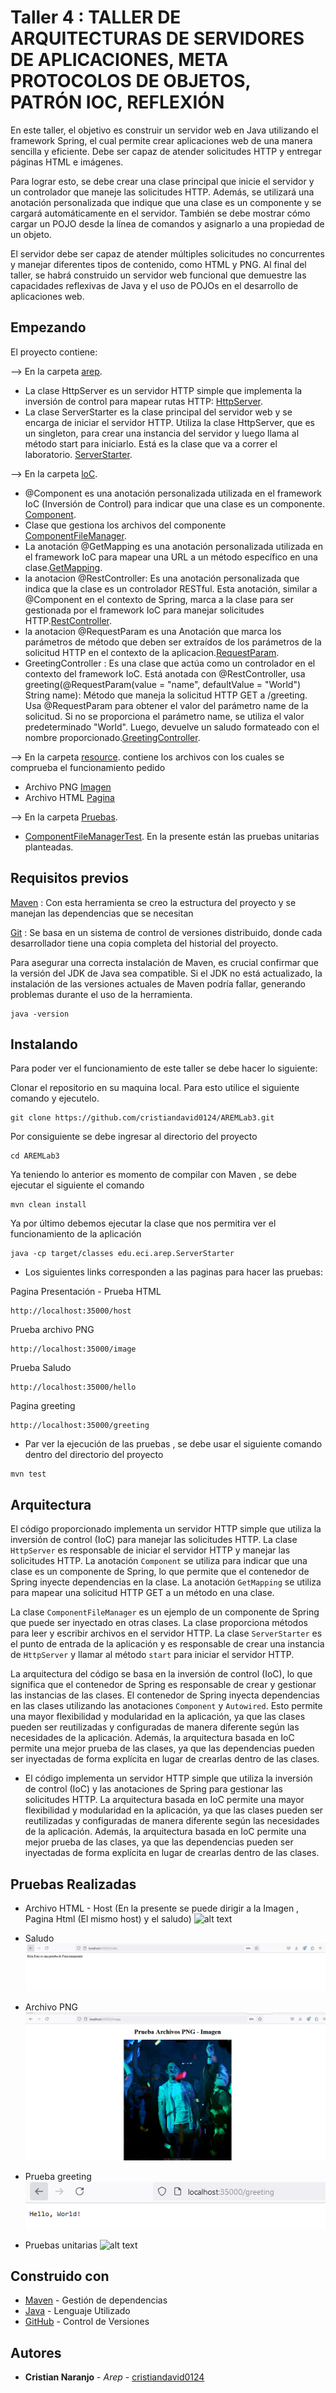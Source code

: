 # Taller 4 : TALLER DE ARQUITECTURAS DE SERVIDORES DE APLICACIONES, META PROTOCOLOS DE OBJETOS, PATRÓN IOC, REFLEXIÓN

En este taller, el objetivo es construir un servidor web en Java utilizando el framework Spring, el cual permite crear aplicaciones web de una manera sencilla y eficiente. Debe ser capaz de atender solicitudes HTTP y entregar páginas HTML e imágenes.

Para lograr esto, se debe crear una clase principal que inicie el servidor y un controlador que maneje las solicitudes HTTP. Además, se utilizará una anotación personalizada que indique que una clase es un componente y se cargará automáticamente en el servidor. También se debe mostrar cómo cargar un POJO desde la línea de comandos y asignarlo a una propiedad de un objeto.

El servidor debe ser capaz de atender múltiples solicitudes no concurrentes y manejar diferentes tipos de contenido, como HTML y PNG. Al final del taller, se habrá construido un servidor web funcional que demuestre las capacidades reflexivas de Java y el uso de POJOs en el desarrollo de aplicaciones web.

## Empezando

El proyecto contiene:

--> En la carpeta [arep](https://github.com/cristiandavid0124/AREMLab3/tree/main/src/main/java/edu/eci/arep).

- La clase HttpServer es un servidor HTTP simple que implementa la inversión de control para mapear rutas HTTP: [HttpServer](https://github.com/cristiandavid0124/AREMLab3/blob/main/src/main/java/edu/eci/arep/HttpServer.java).
- La clase ServerStarter es la clase principal del servidor web y se encarga de iniciar el servidor HTTP. Utiliza la clase HttpServer, que es un singleton, para crear una instancia del servidor y luego llama al método start para iniciarlo. Está es la clase que va a correr el laboratorio. [ServerStarter](https://github.com/cristiandavid0124/AREMLab3/blob/main/src/main/java/edu/eci/arep/ServerStarter.java).

--> En la carpeta [loC](https://github.com/cristiandavid0124/AREMLab3/tree/main/src/main/java/edu/eci/IoC).

- @Component es una anotación personalizada utilizada en el framework IoC (Inversión de Control) para indicar que una clase es un componente. [Component](https://github.com/cristiandavid0124/AREMLab3/blob/main/src/main/java/edu/eci/IoC/Component.java).
-  Clase que gestiona los archivos del componente [ComponentFileManager](https://github.com/cristiandavid0124/AREMLab3/blob/main/src/main/java/edu/eci/IoC/ComponentFileManager.java).
-  La anotación @GetMapping es una anotación personalizada utilizada en el framework IoC para mapear una URL a un método específico en una clase.[GetMapping](https://github.com/cristiandavid0124/AREMLab3/blob/main/src/main/java/edu/eci/IoC/GetMapping.java).
- la anotacion @RestController: Es una anotación personalizada que indica que la clase es un controlador RESTful. Esta anotación, similar a @Component en el contexto de Spring, marca a la clase para ser gestionada por el framework IoC para manejar solicitudes HTTP.[RestController](https://github.com/cristiandavid0124/AREMLab3/blob/main/src/main/java/edu/eci/IoC/RestController.java).
- la anotacion @RequestParam  es una Anotación que marca los parámetros de método que deben ser extraídos de los parámetros de la solicitud HTTP en el contexto de la aplicacion.[RequestParam](https://github.com/cristiandavid0124/AREMLab3/blob/main/src/main/java/edu/eci/IoC/RequestParam.java).
- GreetingController : Es una clase que actúa como un controlador en el contexto del framework IoC. Está anotada con @RestController, usa greeting(@RequestParam(value = "name", defaultValue = "World") String name): Método que maneja la solicitud HTTP GET a /greeting. Usa @RequestParam para obtener el valor del parámetro name de la solicitud. Si no se proporciona el parámetro name, se utiliza el valor predeterminado "World". Luego, devuelve un saludo formateado con el nombre proporcionado.[GreetingController](https://github.com/cristiandavid0124/AREMLab3/blob/main/src/main/java/edu/eci/IoC/GreetingController.java).

--> En la carpeta [resource](https://github.com/cristiandavid0124/AREMLab3/tree/main/src/main/resource). contiene los archivos con los cuales se comprueba el funcionamiento pedido

- Archivo PNG [Imagen](https://github.com/cristiandavid0124/AREMLab3/blob/main/src/main/resource/Kit.png)
- Archivo HTML [Pagina](https://github.com/cristiandavid0124/AREMLab3/blob/main/src/main/resource/PruebaHtml.html)

--> En la carpeta [Pruebas](https://github.com/cristiandavid0124/AREMLab3/tree/main/src/test/java/edu/eci/arep).

- [ComponentFileManagerTest](https://github.com/cristiandavid0124/AREMLab3/blob/main/src/test/java/edu/eci/arep/ComponentFileManagerTest.java). En la presente están las pruebas unitarias planteadas.



## Requisitos previos

[Maven](https://maven.apache.org/) : Con esta herramienta se creo la estructura del proyecto y se manejan las dependencias que se necesitan

[Git](https://git-scm.com/) : Se basa en un sistema de control de versiones distribuido, donde cada desarrollador tiene una copia completa del historial del proyecto.

Para asegurar una correcta instalación de Maven, es crucial confirmar que la versión del JDK de Java sea compatible. Si el JDK no está actualizado, la instalación de las versiones actuales de Maven podría fallar, generando problemas durante el uso de la herramienta.
```
java -version 
```

## Instalando

Para poder ver el funcionamiento de este taller se debe hacer lo siguiente:

Clonar el repositorio en su maquina local. Para esto utilice el siguiente comando y ejecutelo.

```
git clone https://github.com/cristiandavid0124/AREMLab3.git
```

Por consiguiente se debe ingresar al directorio del proyecto 

```
cd AREMLab3
```
Ya teniendo lo anterior es momento de compilar con Maven , se debe ejecutar el siguiente el comando
```
mvn clean install
```

Ya por último debemos ejecutar la clase que nos permitira ver el funcionamiento de la aplicación
```
java -cp target/classes edu.eci.arep.ServerStarter
```

- Los siguientes links corresponden a las paginas para hacer las pruebas:
  
Pagina Presentación - Prueba HTML
```
http://localhost:35000/host
```
Prueba archivo PNG
```
http://localhost:35000/image
```
Prueba Saludo
```
http://localhost:35000/hello
```
Pagina greeting 
```
http://localhost:35000/greeting
```


- Par ver la ejecución de las pruebas , se debe usar el siguiente comando dentro del directorio del proyecto
```
mvn test
```
  
## Arquitectura

 El código proporcionado implementa un servidor HTTP simple que utiliza la inversión de control (IoC) para manejar las solicitudes HTTP. La clase `HttpServer` es responsable de iniciar el servidor HTTP y manejar las solicitudes HTTP. La anotación `Component` se utiliza para indicar que una clase es un componente de Spring, lo que permite que el contenedor de Spring inyecte dependencias en la clase. La anotación `GetMapping` se utiliza para mapear una solicitud HTTP GET a un método en una clase.

La clase `ComponentFileManager` es un ejemplo de un componente de Spring que puede ser inyectado en otras clases. La clase proporciona métodos para leer y escribir archivos en el servidor HTTP. La clase `ServerStarter` es el punto de entrada de la aplicación y es responsable de crear una instancia de `HttpServer` y llamar al método `start` para iniciar el servidor HTTP.

La arquitectura del código se basa en la inversión de control (IoC), lo que significa que el contenedor de Spring es responsable de crear y gestionar las instancias de las clases. El contenedor de Spring inyecta dependencias en las clases utilizando las anotaciones `Component` y `Autowired`. Esto permite una mayor flexibilidad y modularidad en la aplicación, ya que las clases pueden ser reutilizadas y configuradas de manera diferente según las necesidades de la aplicación. Además, la arquitectura basada en IoC permite una mejor prueba de las clases, ya que las dependencias pueden ser inyectadas de forma explícita en lugar de crearlas dentro de las clases.

- El código implementa un servidor HTTP simple que utiliza la inversión de control (IoC) y las anotaciones de Spring para gestionar las solicitudes HTTP. La arquitectura basada en IoC permite una mayor flexibilidad y modularidad en la aplicación, ya que las clases pueden ser reutilizadas y configuradas de manera diferente según las necesidades de la aplicación. Además, la arquitectura basada en IoC permite una mejor prueba de las clases, ya que las dependencias pueden ser inyectadas de forma explícita en lugar de crearlas dentro de las clases.



## Pruebas Realizadas

- Archivo HTML - Host (En la presente se puede dirigir a la Imagen , Pagina Html (El mismo host) y el saludo)
![alt text](image.png)

- Saludo
![alt text](img/image-2.png)


- Archivo PNG 
![alt text](img/image-1.png)

- Prueba  greeting
![alt text](img/image-3.png)

- Pruebas unitarias 
![alt text](img/image-4.png)



## Construido con

* [Maven](https://maven.apache.org/) - Gestión de dependencias
* [Java](https://www.java.com/es/) - Lenguaje Utilizado
* [GitHub](https://git-scm.com/) - Control de Versiones



## Autores

* **Cristian Naranjo** - *Arep* - [cristiandavid0124](https://github.com/cristiandavid0124)
